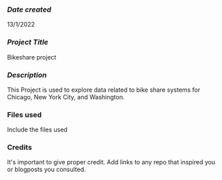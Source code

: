 ### *Date created*
13/1/2022

### *Project Title*
Bikeshare project


### *Description*
This Project is used to explore data related to bike share systems for Chicago, New York City, and Washington.

### Files used
Include the files used

### Credits
It's important to give proper credit. Add links to any repo that inspired you or blogposts you consulted.

